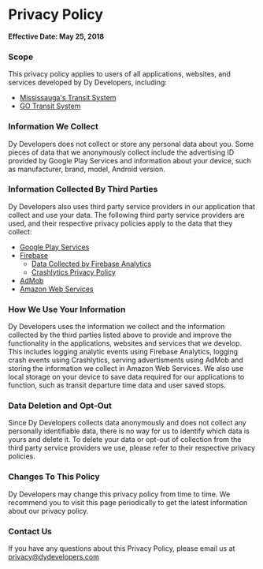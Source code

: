 # Privacy Policy
**Effective Date: May 25, 2018**

### Scope
This privacy policy applies to users of all applications, websites, and services developed by Dy Developers, including:
* [Mississauga's Transit System](https://play.google.com/store/apps/details?id=com.mississaugastransitsystem)
* [GO Transit System](https://play.google.com/store/apps/details?id=com.dydevelopers.gotransitsystem)

### Information We Collect
Dy Developers does not collect or store any personal data about you. Some pieces of data that we anonymously collect include the advertising ID provided by Google Play Services and information about your device, such as manufacturer, brand, model, Android version.

### Information Collected By Third Parties
Dy Developers also uses third party service providers in our application that collect and use your data. The following third party service providers are used, and their respective privacy policies apply to the data that they collect:
* [Google Play Services](https://policies.google.com/privacy)
* [Firebase](https://firebase.google.com/support/privacy/)
    * [Data Collected by Firebase Analytics](https://support.google.com/firebase/answer/6318039)
    * [Crashlytics Privacy Policy](http://try.crashlytics.com/terms/privacy-policy.pdf)
* [AdMob](https://support.google.com/admob/answer/6128543?hl=en)
* [Amazon Web Services](https://aws.amazon.com/privacy/)

### How We Use Your Information
Dy Developers uses the information we collect and the information collected by the third parties listed above to provide and improve the functionality in the applications, websites and services that we develop. This includes logging analytic events using Firebase Analytics, logging crash events using Crashlytics, serving advertisments using AdMob and storing the information we collect in Amazon Web Services. We also use local storage on your device to save data required for our applications to function, such as transit departure time data and user saved stops.

### Data Deletion and Opt-Out
Since Dy Developers collects data anonymously and does not collect any personally identifiable data, there is no way for us to identify which data is yours and delete it. To delete your data or opt-out of collection from the third party service providers we use, please refer to their respective privacy policies.

### Changes To This Policy
Dy Developers may change this privacy policy from time to time. We recommend you to visit this page periodically to get the latest information about our privacy policy.

### Contact Us
If you have any questions about this Privacy Policy, please email us at [privacy@dydevelopers.com](mailto:privacy@dydevelopers.com)
